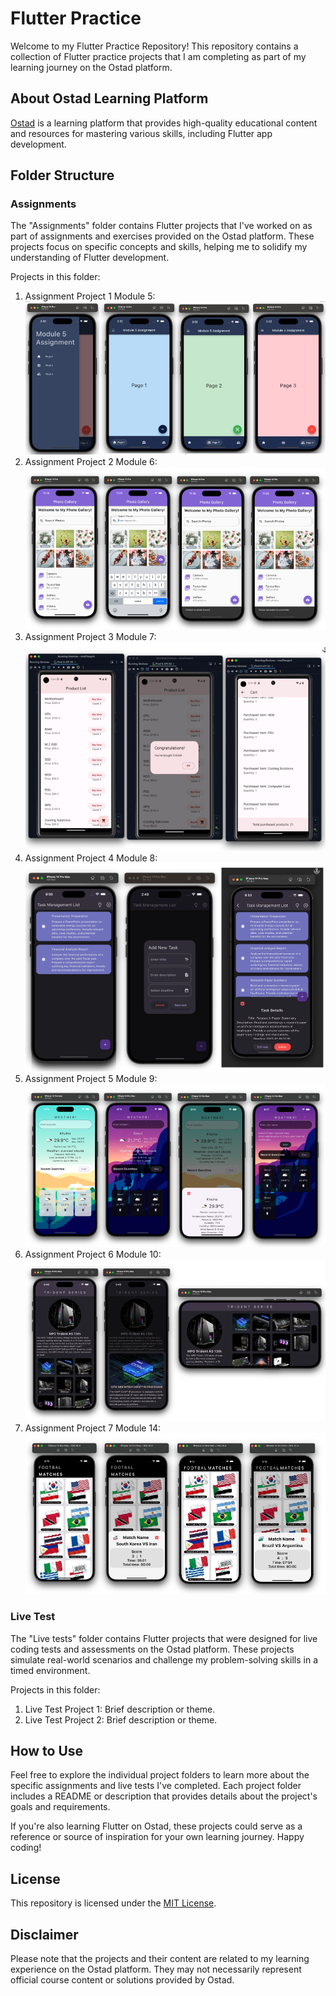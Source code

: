 # Flutter Practice

Welcome to my Flutter Practice Repository! This repository contains a collection of Flutter practice projects that I am completing as part of my learning journey on the Ostad platform.

## About Ostad Learning Platform

[Ostad](https://www.ostadapp.com/) is a learning platform that provides high-quality educational content and resources for mastering various skills, including Flutter app development.

## Folder Structure

### Assignments

The "Assignments" folder contains Flutter projects that I've worked on as part of assignments and exercises provided on the Ostad platform. These projects focus on specific concepts and skills, helping me to solidify my understanding of Flutter development.

Projects in this folder:
1. Assignment Project 1 Module 5:
![Alt Text](Assignments/AssignmentsSS/m5.png)
2. Assignment Project 2 Module 6:
![Alt Text](Assignments/AssignmentsSS/m6.png)
3. Assignment Project 3 Module 7:
![Alt Text](Assignments/AssignmentsSS/m7.png)
4. Assignment Project 4 Module 8:
![Alt Text](Assignments/AssignmentsSS/m8.png)
5. Assignment Project 5 Module 9:
![Alt Text](Assignments/AssignmentsSS/m9.png)
6. Assignment Project 6 Module 10:
![Alt Text](Assignments/AssignmentsSS/m10.png)
7. Assignment Project 7 Module 14:
![Alt Text](Assignments/AssignmentsSS/m14.png)

### Live Test

The "Live tests" folder contains Flutter projects that were designed for live coding tests and assessments on the Ostad platform. These projects simulate real-world scenarios and challenge my problem-solving skills in a timed environment.

Projects in this folder:
1. Live Test Project 1: Brief description or theme.
2. Live Test Project 2: Brief description or theme.
<a href="https://www.linkedin.com/in/mujahedul-islam-2b3527277/">
    
</a>


## How to Use

Feel free to explore the individual project folders to learn more about the specific assignments and live tests I've completed. Each project folder includes a README or description that provides details about the project's goals and requirements.

If you're also learning Flutter on Ostad, these projects could serve as a reference or source of inspiration for your own learning journey. Happy coding!

## License

This repository is licensed under the [MIT License](LICENSE).

## Disclaimer

Please note that the projects and their content are related to my learning experience on the Ostad platform. They may not necessarily represent official course content or solutions provided by Ostad.
